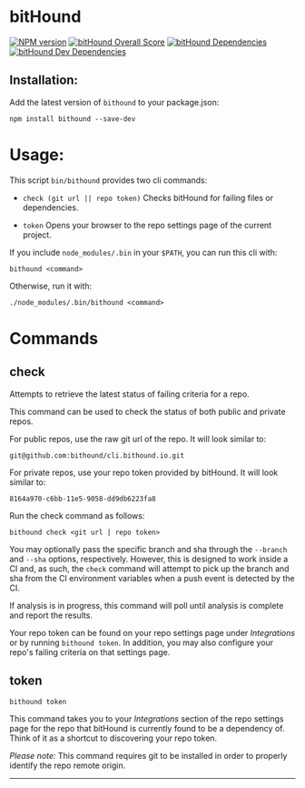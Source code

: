 # bitHound

[![NPM version][npm-image]][npm-url]
[![bitHound Overall Score](https://www.bithound.io/projects/badges/f907f2c0-bfbd-11e5-b2ad-73729a2991e3/score.svg)](https://www.bithound.io/github/bithound/cli.bithound.io)
[![bitHound Dependencies](https://www.bithound.io/projects/badges/f907f2c0-bfbd-11e5-b2ad-73729a2991e3/dependencies.svg)](https://www.bithound.io/github/bithound/cli.bithound.io/master/dependencies/npm)
[![bitHound Dev Dependencies](https://www.bithound.io/projects/badges/f907f2c0-bfbd-11e5-b2ad-73729a2991e3/devDependencies.svg)](https://www.bithound.io/github/bithound/cli.bithound.io/master/dependencies/npm)

## Installation:
Add the latest version of `bithound` to your package.json:

```
npm install bithound --save-dev
```

# Usage:
This script `bin/bithound` provides two cli commands:

  - `check (git url || repo token)` Checks bitHound for failing files or dependencies.
  
  - `token` Opens your browser to the repo settings page of the current project.
  
If you include `node_modules/.bin` in your `$PATH`, you can run this cli with:

```
bithound <command>
```

Otherwise, run it with: 

```
./node_modules/.bin/bithound <command>
```

# Commands

## check
Attempts to retrieve the latest status of failing criteria for a repo.

This command can be used to check the status of both public and private repos.

For public repos, use the raw git url of the repo. It will look similar to:

```
git@github.com:bithound/cli.bithound.io.git
```

For private repos, use your repo token provided by bitHound. It will look similar to:

```
8164a970-c6bb-11e5-9058-dd9db6223fa8
```

Run the check command as follows:

```
bithound check <git url | repo token>
```

You may optionally pass the specific branch and sha through the `--branch` and `--sha` options, respectively. However, this is 
designed to work inside a CI and, as such, the `check` command will attempt to pick up the branch and sha from the CI environment variables
when a push event is detected by the CI.

If analysis is in progress, this command will poll until analysis is complete and report the results.

Your repo token can be found on your repo settings page under _Integrations_ or by running `bithound token`. In addition, you may also configure your repo's failing criteria on that settings page.

## token

```
bithound token
```

This command takes you to your _Integrations_ section of the repo settings page for the repo that bitHound is currently found to be
a dependency of. Think of it as a shortcut to discovering your repo token.

*Please note:* This command requires git to be installed in order to properly identify the repo remote origin.

---
[npm-url]: https://npmjs.org/package/bithound
[npm-image]: https://img.shields.io/npm/v/bithound.svg


